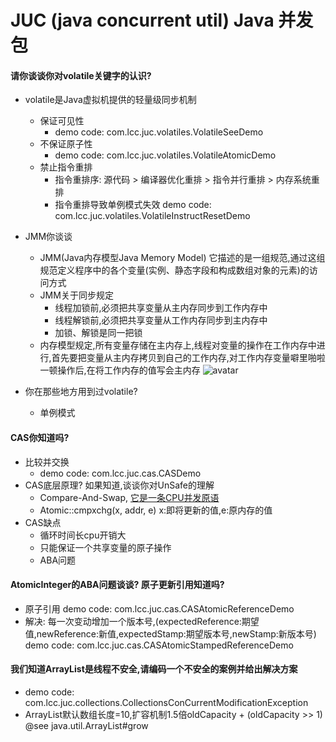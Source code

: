 # JUC (java concurrent util) Java 并发包

#### 请你谈谈你对volatile关键字的认识?
* volatile是Java虚拟机提供的轻量级同步机制
    * 保证可见性
        * demo code: com.lcc.juc.volatiles.VolatileSeeDemo
    * 不保证原子性
        * demo code: com.lcc.juc.volatiles.VolatileAtomicDemo
    * 禁止指令重排
        * 指令重排序: 源代码 > 编译器优化重排 > 指令并行重排 > 内存系统重排
        * 指令重排导致单例模式失效 demo code: com.lcc.juc.volatiles.VolatileInstructResetDemo
         
* JMM你谈谈
    * JMM(Java内存模型Java Memory Model) 它描述的是一组规范,通过这组规范定义程序中的各个变量(实例、静态字段和构成数组对象的元素)的访问方式
    * JMM关于同步规定
        * 线程加锁前,必须把共享变量从主内存同步到工作内存中
        * 线程解锁前,必须把共享变量从工作内存同步到主内存中
        * 加锁、解锁是同一把锁
    * 内存模型规定,所有变量存储在主内存上,线程对变量的操作在工作内存中进行,首先要把变量从主内存拷贝到自己的工作内存,对工作内存变量噼里啪啦一顿操作后,在将工作内存的值写会主内存
    ![avatar](https://pic2.zhimg.com/v2-7abd7500588012315f4f0e068e20e341_b.jpg)
        
* 你在那些地方用到过volatile? 
    * 单例模式
    

#### CAS你知道吗?
* 比较并交换
    * demo code: com.lcc.juc.cas.CASDemo 
* CAS底层原理? 如果知道,谈谈你对UnSafe的理解
    * Compare-And-Swap, [它是一条CPU并发原语](https://github.com/unofficial-openjdk/openjdk/blob/jdk8u/jdk8u/hotspot/src/share/vm/prims/unsafe.cpp#L1233)
    * Atomic::cmpxchg(x, addr, e) x:即将更新的值,e:原内存的值
* CAS缺点
    * 循环时间长cpu开销大
    * 只能保证一个共享变量的原子操作
    * ABA问题
        

#### AtomicInteger的ABA问题谈谈? 原子更新引用知道吗?
* 原子引用 demo code: com.lcc.juc.cas.CASAtomicReferenceDemo
* 解决: 每一次变动增加一个版本号,(expectedReference:期望值,newReference:新值,expectedStamp:期望版本号,newStamp:新版本号) demo code: com.lcc.juc.cas.CASAtomicStampedReferenceDemo


#### 我们知道ArrayList是线程不安全,请编码一个不安全的案例并给出解决方案
* demo code: com.lcc.juc.collections.CollectionsConCurrentModificationException
* ArrayList默认数组长度=10,扩容机制1.5倍oldCapacity + (oldCapacity >> 1) @see java.util.ArrayList#grow
        
        
